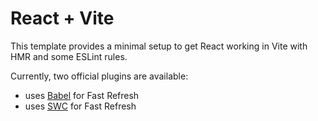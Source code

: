 # React + Vite

This template provides a minimal setup to get React working in Vite with HMR and some ESLint rules.

Currently, two official plugins are available:

- uses [Babel](https://babeljs.io/) for Fast Refresh
- uses [SWC](https://swc.rs/) for Fast Refresh
